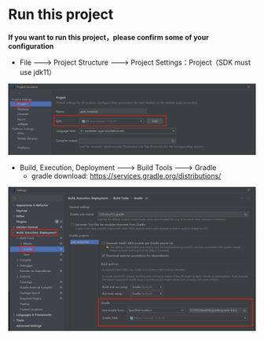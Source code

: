 # Run this project

**If you want to run this project，please confirm some of your configuration**

- File ---> Project Structure ---> Project Settings：Project（SDK must use  jdk11）

![image-20211208095732612](docs/20211208100315.png)

- Build, Execution, Deployment ---> Build Tools ---> Gradle
    - gradle download: https://services.gradle.org/distributions/

![image-20211208100031275](docs/20211208100323.png)